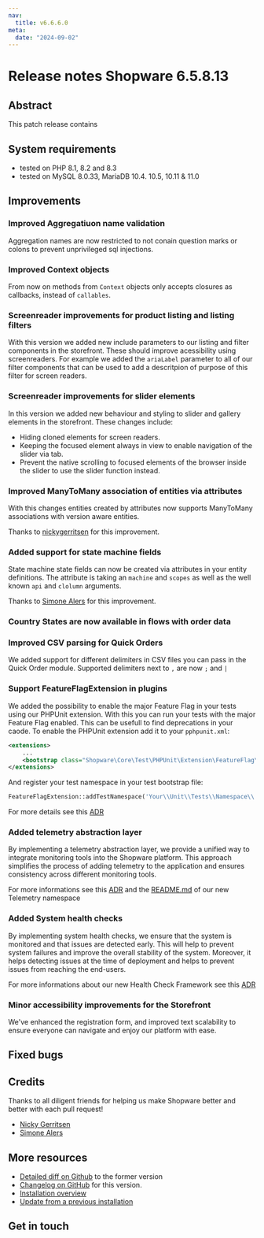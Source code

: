 ```yaml
---
nav:
  title: v6.6.6.0
meta:
  date: "2024-09-02"
---
```


# Release notes Shopware 6.5.8.13

## Abstract

This patch release contains 

## System requirements

* tested on PHP 8.1, 8.2 and 8.3
* tested on MySQL 8.0.33, MariaDB 10.4. 10.5, 10.11 & 11.0

## Improvements

### Improved Aggregatiuon name validation

Aggregation names are now restricted to not conain question marks or colons to prevent unprivileged sql injections.

### Improved Context objects

From now on methods from `Context` objects only accepts closures as callbacks, instead of `callables`.

### Screenreader improvements for product listing and listing filters

With this version we added new include parameters to our listing and filter components in the storefront. These should improve acessibility using screenreaders. For example we added the `ariaLabel` parameter to all of our filter components that can be used to add a descritpion of purpose of this filter for screen readers.

### Screenreader improvements for slider elements

In this version we added new behaviour and styling to slider and gallery elements in the storefront. These changes include:

* Hiding cloned elements for screen readers.
* Keeping the focused element always in view to enable navigation of the slider via tab.
* Prevent the native scrolling to focused elements of the browser inside the slider to use the slider function instead.

### Improved ManyToMany association of entities via attributes

With this changes entities created by attributes now supports ManyToMany associations with version aware entities.

Thanks to [nickygerritsen](https://github.com/nickygerritsen) for this improvement.

### Added support for state machine fields

State machine state fields can now be created via attributes in your entity definitions. The attribute is taking an `machine` and `scopes` as well as the well known `api` and `clolumn` arguments.

Thanks to [Simone Alers](https://github.com/dorxy) for this improvement.

### Country States are now available in flows with order data

### Improved CSV parsing for Quick Orders

We added support for different delimiters in CSV files you can pass in the Quick Order module. Supported delimiters next to `,` are now `;` and `|`

### Support FeatureFlagExtension in plugins

We added the possibility to enable the major Feature Flag in your tests using our PHPUnit extension. With this you can run your tests with the major Feature Flag enabled. This can be usefull to find deprecations in your caode. To enable the PHPUnit extension add it to your `pphpunit.xml`:

```xml
<extensions>
    ...
    <bootstrap class="Shopware\Core\Test\PHPUnit\Extension\FeatureFlag\FeatureFlagExtension"/>
</extensions>
```

And register your test namespace in your test bootstrap file:

```php
FeatureFlagExtension::addTestNamespace('Your\\Unit\\Tests\\Namespace\\');
```

For more details see this [ADR](https://github.com/shopware/shopware/blob/trunk/adr/2024-07-31-add-more-unit-tests-namespaces-to-featureflag-extension.md)

### Added telemetry abstraction layer

By implementing a telemetry abstraction layer, we provide a unified way to integrate monitoring tools into the Shopware platform. This approach simplifies the process of adding telemetry to the application and ensures consistency across different monitoring tools.

For more informations see this [ADR](https://github.com/shopware/shopware/blob/trunk/adr/2024-07-30-add-telemetry-abstraction-layer.md) and the [README.md](https://github.com/shopware/shopware/blob/trunk/src/Core/Framework/Telemetry/README.md) of our new Telemetry namespace

### Added System health checks

By implementing system health checks, we ensure that the system is monitored and that issues are detected early. This will help to prevent system failures and improve the overall stability of the system.
Moreover, it helps detecting issues at the time of deployment and helps to prevent issues from reaching the end-users.

For more informations about our new Health Check Framework see this [ADR](https://github.com/shopware/shopware/blob/trunk/adr/2024-08-02-system-health-check.md)

### Minor accessibility improvements for the Storefront
We've enhanced the registration form, and improved text scalability to ensure everyone can navigate and enjoy our platform with ease.

## Fixed bugs

## Credits

Thanks to all diligent friends for helping us make Shopware better and better with each pull request!

* [Nicky Gerritsen](https://github.com/nickygerritsen)
* [Simone Alers](https://github.com/dorxy)

## More resources

* [Detailed diff on Github](https://github.com/shopware/shopware/compare/v6.6.6.0...v6.6.5.0) to the former version
* [Changelog on GitHub](https://github.com/shopware/shopware/blob/v6.6.6.0/CHANGELOG.md) for this version.
* [Installation overview](https://developer.shopware.com/docs/guides/installation/)
* [Update from a previous installation](https://developer.shopware.com/docs/guides/installation/template.html#update-shopware)

## Get in touch